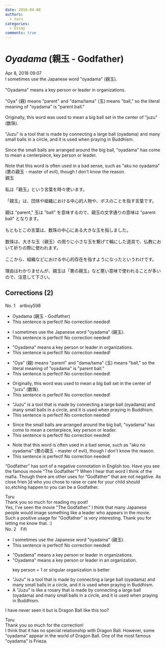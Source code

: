 ```yaml
---
date: 2018-04-08
authors:
  - toru
categories:
  - Essay
comments: true
---
```


# <strong><em>Oyadama</strong></em> (親玉 - Godfather)
<div class="date">Apr 8, 2018 09:07</div>
<div id="post"><div id="body_show_ori">
I sometimes use the Japanese word "oyadama" (親玉).<br/><br/>"Oyadama" means a key person or leader in organizations.<br/><br/>"Oya" (親) means "parent" and "dama/tama" (玉) means "ball," so the literal meaning of "oyadama" is "parent ball."<br/><br/>Originally, this word was used to mean a big ball set in the center of "juzu" (数珠).<br/><br/>"Juzu" is a tool that is made by connecting a large ball (oyadama) and many small balls in a circle, and it is used when praying in Buddhism.<br/><br/>Since the small balls are arranged around the big ball, "oyadama" has come to mean a centerpiece, key person or leader.<br/><br/>Note that this word is often used in a bad sense, such as "aku no oyadama" (悪の親玉 - master of evil), though I don't know the reason.
</div></div>

<!-- more -->

<div id="post_ja"><div id="body_show_mo">
親玉<br/><br/>私は「親玉」という言葉を時々使います。<br/><br/>「親玉」は、団体や組織における中心的人物や、ボスのことを指す言葉です。<br/><br/>親は "parent," 玉は "ball" を意味するので、親玉の文字通りの意味は "parent ball" となります。<br/><br/>もともとこの言葉は、数珠の中心にある大きな玉を指しました。<br/><br/>数珠は、大きな玉（親玉）の周りに小さな玉を繋げて輪にした道具で、仏教において祈りの際に使われます。<br/><br/>ここから、組織などにおける中心的存在を指すようになったというわけです。<br/><br/>理由はわかりませんが、親玉は「悪の親玉」など悪い意味で使われることが多いので、注意して下さい。
</div></div>

## Corrections (2)
<div id="block"><div class="first_name"> No. 1　<span class="just_name">artboy598</span></div><div id="block2">
<ul class="correction_field">
<li class="incorrect">Oyadama (親玉 - Godfather)</li>
<li class="corrected perfect">This sentence is perfect! No correction needed!</li>
</ul>
<ul class="correction_field">
<li class="incorrect">I sometimes use the Japanese word "oyadama" (親玉).</li>
<li class="corrected perfect">This sentence is perfect! No correction needed!</li>
</ul>
<ul class="correction_field">
<li class="incorrect">"Oyadama" means a key person or leader in organizations.</li>
<li class="corrected perfect">This sentence is perfect! No correction needed!</li>
</ul>
<ul class="correction_field">
<li class="incorrect">"Oya" (親) means "parent" and "dama/tama" (玉) means "ball," so the literal meaning of "oyadama" is "parent ball."</li>
<li class="corrected perfect">This sentence is perfect! No correction needed!</li>
</ul>
<ul class="correction_field">
<li class="incorrect">Originally, this word was used to mean a big ball set in the center of "juzu" (数珠).</li>
<li class="corrected perfect">This sentence is perfect! No correction needed!</li>
</ul>
<ul class="correction_field">
<li class="incorrect">"Juzu" is a tool that is made by connecting a large ball (oyadama) and many small balls in a circle, and it is used when praying in Buddhism.</li>
<li class="corrected perfect">This sentence is perfect! No correction needed!</li>
</ul>
<ul class="correction_field">
<li class="incorrect">Since the small balls are arranged around the big ball, "oyadama" has come to mean a centerpiece, key person or leader.</li>
<li class="corrected perfect">This sentence is perfect! No correction needed!</li>
</ul>
<ul class="correction_field">
<li class="incorrect">Note that this word is often used in a bad sense, such as "aku no oyadama" (悪の親玉 - master of evil), though I don't know the reason.</li>
<li class="corrected perfect">This sentence is perfect! No correction needed!</li>
</ul>
<p class="comment_small">
 “Godfather” has sort of a negative connotation in English too.  Have you see the famous movie “The Godfather”?  When I hear that word I think of the mafia.  Though there are other uses for “Godfather” that are not negative.  As close frien ]d who you chose to raise or care for your child should so,etching happen to you can be a Godfather.
</p>

</div><div class="name"><span class="just_name">Toru</span><br>
Thank you so much for reading my post!<br/>Yes, I've seen the movie "The Godfather." I think that many Japanese people would image something like a leader who appears in the movie. Such a positive usage for "Godfather" is very interesting. Thank you for letting me know that. :)
</div>
</div>
<div id="block"><div class="first_name"> No. 2　<span class="just_name">Fifi</span></div><div id="block2">
<ul class="correction_field">
<li class="incorrect">I sometimes use the Japanese word "oyadama" (親玉).</li>
<li class="corrected perfect">This sentence is perfect! No correction needed!</li>
</ul>
<ul class="correction_field">
<li class="incorrect">"Oyadama" means a key person or leader in organizations.</li>
<li class="corrected correct">
"Oyadama" means a key person or leader in <span class="f_red">an organization</span>.
<p class="correction_comment">key person = 1 or singular organization is better</p>
</li>
</ul>
<ul class="correction_field">
<li class="incorrect">"Juzu" is a tool that is made by connecting a large ball (oyadama) and many small balls in a circle, and it is used when praying in Buddhism.</li>
<li class="corrected correct">
<span class="f_red">A</span> "Juzu" is <span class="f_blue">like a rosary</span> that is made by connecting a large ball (oyadama) and many small balls in a circle, and it is used when praying in Buddhism.
</li>
</ul>
<p class="comment_small">
 I have never seen it but is Dragon Ball like this too?
</p>

</div><div class="name"><span class="just_name">Toru</span><br>
Thank you so much for the correction!<br/>I think that it has no special relationship with Dragon Ball. However, some "oyadama" appear in the world of Dragon Ball. One of the most famous "oyadama" is Frieza.
</div>
</div>
